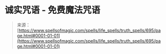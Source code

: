 <!--yml

category: 未分类

date: 2024-06-12 18:33:31

-->

# 诚实咒语 - 免费魔法咒语

> 来源：[https://www.spellsofmagic.com/spells/life_spells/truth_spells/695/page.html#0001-01-01](https://www.spellsofmagic.com/spells/life_spells/truth_spells/695/page.html#0001-01-01)
